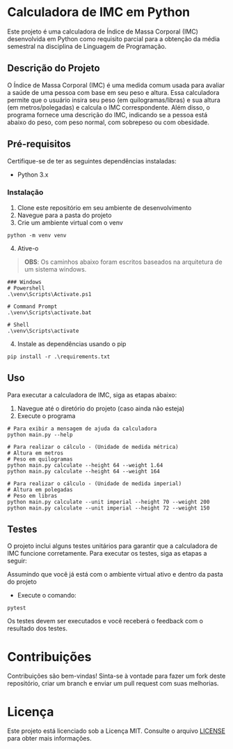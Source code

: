 # Calculadora de IMC em Python

Este projeto é uma calculadora de Índice de Massa Corporal (IMC) desenvolvida em Python
como requisito parcial para a obtenção da média semestral na disciplina de Linguagem de Programação.

## Descrição do Projeto

O Índice de Massa Corporal (IMC) é uma medida comum usada para avaliar a saúde de uma pessoa com
base
em seu peso e altura. Essa calculadora permite que o usuário insira seu peso (em quilogramas/libras)
e sua altura (em metros/polegadas) e calcula o IMC correspondente. Além disso, o programa fornece
uma descrição do IMC, indicando se a pessoa está abaixo do peso, com peso normal, com sobrepeso ou
com obesidade.

## Pré-requisitos

Certifique-se de ter as seguintes dependências instaladas:

- Python 3.x

### Instalação

1. Clone este repositório em seu ambiente de desenvolvimento
2. Navegue para a pasta do projeto
3. Crie um ambiente virtual com o venv

```shell
python -m venv venv
```

4. Ative-o

> **OBS**: Os caminhos abaixo foram escritos baseados na arquitetura de um sistema windows.

```shell
### Windows
# Powershell
.\venv\Scripts\Activate.ps1

# Command Prompt
.\venv\Scripts\activate.bat

# Shell
.\venv\Scripts\activate
```

4. Instale as dependências usando o pip

```shell
pip install -r .\requirements.txt
```

## Uso

Para executar a calculadora de IMC, siga as etapas abaixo:

1. Navegue até o diretório do projeto (caso ainda não esteja)
2. Execute o programa

```shell
# Para exibir a mensagem de ajuda da calculadora
python main.py --help

# Para realizar o cálculo - (Unidade de medida métrica)
# Altura em metros
# Peso em quilogramas
python main.py calculate --height 64 --weight 1.64
python main.py calculate --height 64 --weight 164

# Para realizar o cálculo - (Unidade de medida imperial)
# Altura em polegadas
# Peso em libras
python main.py calculate --unit imperial --height 70 --weight 200
python main.py calculate --unit imperial --height 72 --weight 150
```

## Testes

O projeto inclui alguns testes unitários para garantir que a calculadora de IMC funcione corretamente.
Para executar os testes, siga as etapas a seguir:

Assumindo que você já está com o ambiente virtual ativo e dentro da pasta do projeto
- Execute o comando:

```shell
pytest
```

Os testes devem ser executados e você receberá o feedback com o resultado dos testes.

# Contribuições

Contribuições são bem-vindas! Sinta-se à vontade para fazer um fork deste repositório, criar um branch
e enviar um pull request com suas melhorias.

# Licença

Este projeto está licenciado sob a Licença MIT. Consulte o arquivo [LICENSE](LICENSE) para obter mais informações.
